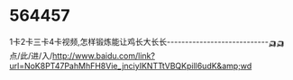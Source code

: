 # 564457
1卡2卡三卡4卡视频,怎样锻炼能让鸡长大长长----------------------------🛺🛺点/此/进/入/http://www.baidu.com/link?url=NoK8PT47PahMhFH8Vie_jnciyIKNTTtVBQKpill6udK&amp;wd
